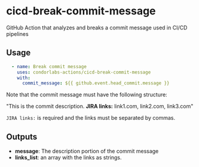 # cicd-break-commit-message
GitHub Action that analyzes and breaks a commit message used in CI/CD pipelines

## Usage

```yaml
  - name: Break commit message
    uses: condorlabs-actions/cicd-break-commit-message
    with:
      commit_message: ${{ github.event.head_commit.message }}
```

Note that the commit message must have the following structure:

"This is the commit description. **JIRA links:** link1.com, link2.com, link3.com"

`JIRA links:` is required and the links must be separated by commas.

## Outputs

- **message**: The description portion of the commit message
- **links_list**: an array with the links as strings.
